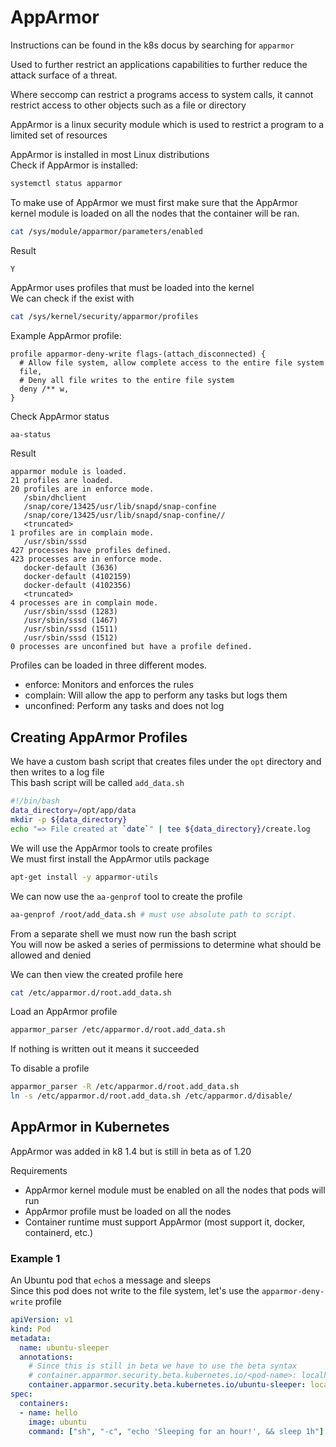 # AppArmor

Instructions can be found in the k8s docus by searching for `apparmor`

Used to further restrict an applications capabilities to further reduce the attack surface of a threat.

Where seccomp can restrict a programs access to system calls, it cannot restrict access to other objects such as a file or directory

AppArmor is a linux security module which is used to restrict a program to a limited set of resources

AppArmor is installed in most Linux distributions  
Check if AppArmor is installed:
```sh
systemctl status apparmor
```
To make use of AppArmor we must first make sure that the AppArmor kernel module is loaded on all the nodes that the container will be ran.
```sh
cat /sys/module/apparmor/parameters/enabled
```
Result
```text
Y
```
AppArmor uses profiles that must be loaded into the kernel  
We can check if the exist with  
```sh
cat /sys/kernel/security/apparmor/profiles
```

Example AppArmor profile:
```text
profile apparmor-deny-write flags-(attach_disconnected) {
  # Allow file system, allow complete access to the entire file system
  file,
  # Deny all file writes to the entire file system
  deny /** w,
}
```

Check AppArmor status
```sh
aa-status
```
Result
```text
apparmor module is loaded.
21 profiles are loaded.
20 profiles are in enforce mode.
   /sbin/dhclient
   /snap/core/13425/usr/lib/snapd/snap-confine
   /snap/core/13425/usr/lib/snapd/snap-confine//
   <truncated>
1 profiles are in complain mode.
   /usr/sbin/sssd
427 processes have profiles defined.
423 processes are in enforce mode.
   docker-default (3636)
   docker-default (4102159)
   docker-default (4102356)
   <truncated>
4 processes are in complain mode.
   /usr/sbin/sssd (1283)
   /usr/sbin/sssd (1467)
   /usr/sbin/sssd (1511)
   /usr/sbin/sssd (1512)
0 processes are unconfined but have a profile defined.
```
Profiles can be loaded in three different modes.
- enforce: Monitors and enforces the rules
- complain: Will allow the app to perform any tasks but logs them
- unconfined: Perform any tasks and does not log

## Creating AppArmor Profiles

We have a custom bash script that creates files under the `opt` directory and then writes to a log file  
This bash script will be called `add_data.sh`
```bash
#!/bin/bash
data_directory=/opt/app/data
mkdir -p ${data_directory}
echo "=> File created at `date`" | tee ${data_directory}/create.log
```

We will use the AppArmor tools to create profiles  
We must first install the AppArmor utils package  
```sh
apt-get install -y apparmor-utils
```

We can now use the `aa-genprof` tool to create the profile
```sh
aa-genprof /root/add_data.sh # must use absolute path to script.
```
From a separate shell we must now run the bash script  
You will now be asked a series of permissions to determine what should be allowed and denied  

We can then view the created profile here  
```sh
cat /etc/apparmor.d/root.add_data.sh
```

Load an AppArmor profile  
```sh
apparmor_parser /etc/apparmor.d/root.add_data.sh
```
If nothing is written out it means it succeeded

To disable a profile
```sh
apparmor_parser -R /etc/apparmor.d/root.add_data.sh
ln -s /etc/apparmor.d/root.add_data.sh /etc/apparmor.d/disable/
```

## AppArmor in Kubernetes

AppArmor was added in k8 1.4 but is still in beta as of 1.20

Requirements
- AppArmor kernel module must be enabled on all the nodes that pods will run
- AppArmor profile must be loaded on all the nodes
- Container runtime must support AppArmor (most support it, docker, containerd, etc.)
  
### Example 1

An Ubuntu pod that `echo`s a message and sleeps  
Since this pod does not write to the file system, let's use the `apparmor-deny-write` profile  
```yaml
apiVersion: v1
kind: Pod
metadata:
  name: ubuntu-sleeper
  annotations:
    # Since this is still in beta we have to use the beta syntax
    # container.apparmor.security.beta.kubernetes.io/<pod-name>: localhost/<profile-name>
    container.apparmor.security.beta.kubernetes.io/ubuntu-sleeper: localhost/apparmor-deny-write
spec:
  containers:
  - name: hello
    image: ubuntu
    command: ["sh", "-c", "echo 'Sleeping for an hour!', && sleep 1h"]
```
